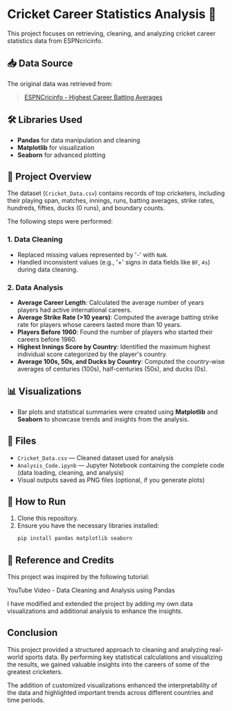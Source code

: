 # Cricket Career Statistics Analysis 🏏

This project focuses on retrieving, cleaning, and analyzing cricket career statistics data from ESPNcricinfo.

## 📥 Data Source
The original data was retrieved from:  
> [ESPNCricinfo - Highest Career Batting Averages](https://www.espncricinfo.com/records/highest-career-batting-average-282910)

## 🛠️ Libraries Used
- **Pandas** for data manipulation and cleaning
- **Matplotlib** for visualization
- **Seaborn** for advanced plotting

## 📄 Project Overview
The dataset (`Cricket_Data.csv`) contains records of top cricketers, including their playing span, matches, innings, runs, batting averages, strike rates, hundreds, fifties, ducks (0 runs), and boundary counts.

The following steps were performed:

### 1. Data Cleaning
- Replaced missing values represented by '-' with `NaN`.
- Handled inconsistent values (e.g., '+' signs in data fields like `BF`, `4s`) during data cleaning.

### 2. Data Analysis
- **Average Career Length**: Calculated the average number of years players had active international careers.
- **Average Strike Rate (>10 years)**: Computed the average batting strike rate for players whose careers lasted more than 10 years.
- **Players Before 1960**: Found the number of players who started their careers before 1960.
- **Highest Innings Score by Country**: Identified the maximum highest individual score categorized by the player's country.
- **Average 100s, 50s, and Ducks by Country**: Computed the country-wise averages of centuries (100s), half-centuries (50s), and ducks (0s).

## 📊 Visualizations
- Bar plots and statistical summaries were created using **Matplotlib** and **Seaborn** to showcase trends and insights from the analysis.

## 📁 Files
- `Cricket_Data.csv` — Cleaned dataset used for analysis
- `Analysis_Code.ipynb` — Jupyter Notebook containing the complete code (data loading, cleaning, and analysis)
- Visual outputs saved as PNG files (optional, if you generate plots)

## 🚀 How to Run
1. Clone this repository.
2. Ensure you have the necessary libraries installed:
   ```bash
   pip install pandas matplotlib seaborn


## 🎥 Reference and Credits
This project was inspired by the following tutorial:

YouTube Video - Data Cleaning and Analysis using Pandas

I have modified and extended the project by adding my own data visualizations and additional analysis to enhance the insights.

## Conclusion
This project provided a structured approach to cleaning and analyzing real-world sports data.
By performing key statistical calculations and visualizing the results, we gained valuable insights into the careers of some of the greatest cricketers.

The addition of customized visualizations enhanced the interpretability of the data and highlighted important trends across different countries and time periods.

